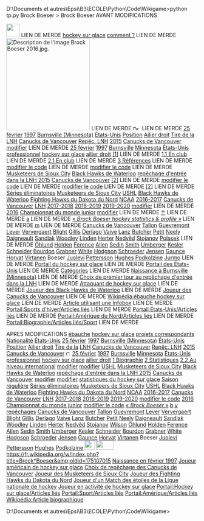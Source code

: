 D:\Documents et autres\Epsi\B3\ECOLE\Python\Code\Wikigame>python tp.py
Brock Boeser > Brock Boeser
AVANT MODIFICATIONS

<a class="image" href="/wiki/Fichier:Ice_hockey_pictogram.svg"><img alt="" class="noviewer" data-file-height="300" data-file-width="300" decoding="async" height="35" src="//upload.wikimedia.org/wikipedia/commons/thumb/e/eb/Ice_hockey_pictogram.svg/35px-Ice_hockey_pictogram.svg.png" srcset="//upload.wikimedia.org/wikipedia/commons/thumb/e/eb/Ice_hockey_pictogram.svg/53px-Ice_hockey_pictogram.svg.png 1.5x, //upload.wikimedia.org/wikipedia/commons/thumb/e/eb/Ice_hockey_pictogram.svg/70px-Ice_hockey_pictogram.svg.png 2x" width="35"/></a>
LIEN DE MERDE
<a href="/wiki/Hockey_sur_glace" title="Hockey sur glace">hockey sur glace</a>
<a href="/wiki/Aide:Comment_modifier_une_page" title="Aide:Comment modifier une page">comment ?</a>
LIEN DE MERDE
<a class="image" href="/wiki/Fichier:Brock_Boeser_2016.jpg"><img alt="Description de l'image Brock Boeser 2016.jpg." data-file-height="3296" data-file-width="2994" decoding="async" height="242" src="//upload.wikimedia.org/wikipedia/commons/thumb/7/74/Brock_Boeser_2016.jpg/220px-Brock_Boeser_2016.jpg" srcset="//upload.wikimedia.org/wikipedia/commons/thumb/7/74/Brock_Boeser_2016.jpg/330px-Brock_Boeser_2016.jpg 1.5x, //upload.wikimedia.org/wikipedia/commons/thumb/7/74/Brock_Boeser_2016.jpg/440px-Brock_Boeser_2016.jpg 2x" width="220"/></a>
LIEN DE MERDE
<a class="image" href="/wiki/Fichier:Flag_of_the_United_States.svg" title="Drapeau des États-Unis"><img alt="Drapeau des États-Unis" class="noviewer thumbborder" data-file-height="650" data-file-width="1235" decoding="async" height="11" src="//upload.wikimedia.org/wikipedia/commons/thumb/a/a4/Flag_of_the_United_States.svg/20px-Flag_of_the_United_States.svg.png" srcset="//upload.wikimedia.org/wikipedia/commons/thumb/a/a4/Flag_of_the_United_States.svg/30px-Flag_of_the_United_States.svg.png 1.5x, //upload.wikimedia.org/wikipedia/commons/thumb/a/a4/Flag_of_the_United_States.svg/40px-Flag_of_the_United_States.svg.png 2x" width="20"/></a>
LIEN DE MERDE
<a href="/wiki/25_f%C3%A9vrier_en_sport" title="25 février en sport">25 février</a>
<a href="/wiki/1997_en_hockey_sur_glace" title="1997 en hockey sur glace">1997</a>
<a href="/wiki/Burnsville_(Minnesota)" title="Burnsville (Minnesota)">Burnsville (Minnesota)</a>
<a href="/wiki/%C3%89tats-Unis" title="États-Unis">États-Unis</a>
<a href="/wiki/Position_(hockey_sur_glace)" title="Position (hockey sur glace)">Position</a>
<a class="mw-redirect" href="/wiki/Ailier_droit_(hockey_sur_glace)" title="Ailier droit (hockey sur glace)">Ailier droit</a>
<a href="/wiki/Tir_(hockey_sur_glace)" title="Tir (hockey sur glace)">Tire de la</a>
<a href="/wiki/Ligue_nationale_de_hockey" title="Ligue nationale de hockey">LNH</a>
<a href="/wiki/Canucks_de_Vancouver" title="Canucks de Vancouver">Canucks de Vancouver</a>
<a href="/wiki/Rep%C3%AAchage_d%27entr%C3%A9e_dans_la_LNH" title="Repêchage d'entrée dans la LNH">Repêc. LNH</a>
<a href="/wiki/Rep%C3%AAchage_d%27entr%C3%A9e_dans_la_LNH_2015" title="Repêchage d'entrée dans la LNH 2015">2015</a>
<a href="/wiki/Canucks_de_Vancouver" title="Canucks de Vancouver">Canucks de Vancouver</a>
<a class="external text" href="https://fr.wikipedia.org/w/index.php?title=Brock_Boeser&amp;action=edit">modifier</a>
LIEN DE MERDE
<a href="/wiki/25_f%C3%A9vrier_en_sport" title="25 février en sport">25 février</a>
<a href="/wiki/1997_en_hockey_sur_glace" title="1997 en hockey sur glace">1997</a>
<a href="/wiki/Burnsville_(Minnesota)" title="Burnsville (Minnesota)">Burnsville</a>
<a href="/wiki/Minnesota" title="Minnesota">Minnesota</a>
<a href="/wiki/%C3%89tats-Unis" title="États-Unis">États-Unis</a>
<a href="/wiki/Sport_professionnel" title="Sport professionnel">professionnel</a>
<a href="/wiki/Hockey_sur_glace" title="Hockey sur glace">hockey sur glace</a>
<a class="mw-redirect" href="/wiki/Ailier_(hockey_sur_glace)" title="Ailier (hockey sur glace)">ailier droit</a>
<a href="#cite_note-elite-1"><span class="cite_crochet">[</span>1<span class="cite_crochet">]</span></a>
LIEN DE MERDE
<a href="#En_club"><span class="tocnumber">1.1</span> <span class="toctext">En club</span></a>
LIEN DE MERDE
<a href="#En_club_2"><span class="tocnumber">2.1</span> <span class="toctext">En club</span></a>
LIEN DE MERDE
<a href="#Références"><span class="tocnumber">3</span> <span class="toctext">Références</span></a>
LIEN DE MERDE
<a href="/w/index.php?title=Brock_Boeser&amp;action=edit&amp;section=1" title="Modifier la section : Biographie">modifier le code</a>
LIEN DE MERDE
<a href="/w/index.php?title=Brock_Boeser&amp;action=edit&amp;section=2" title="Modifier la section : En club">modifier le code</a>
LIEN DE MERDE
<a href="/wiki/Musketeers_de_Sioux_City" title="Musketeers de Sioux City">Musketeers de Sioux City</a>
<a href="/wiki/Black_Hawks_de_Waterloo" title="Black Hawks de Waterloo">Black Hawks de Waterloo</a>
<a href="/wiki/Rep%C3%AAchage_d%27entr%C3%A9e_dans_la_LNH_2015" title="Repêchage d'entrée dans la LNH 2015">repêchage d'entrée dans la LNH 2015</a>
<a href="/wiki/Canucks_de_Vancouver" title="Canucks de Vancouver">Canucks de Vancouver</a>
<a href="#cite_note-hdb-2"><span class="cite_crochet">[</span>2<span class="cite_crochet">]</span></a>
LIEN DE MERDE
<a href="/w/index.php?title=Brock_Boeser&amp;action=edit&amp;section=3" title="Modifier la section : Statistiques">modifier le code</a>
LIEN DE MERDE
<a href="/w/index.php?title=Brock_Boeser&amp;action=edit&amp;section=4" title="Modifier la section : En club">modifier le code</a>
LIEN DE MERDE
<a href="#cite_note-hdb-2"><span class="cite_crochet">[</span>2<span class="cite_crochet">]</span></a>
LIEN DE MERDE
<a href="/wiki/S%C3%A9rie_%C3%A9liminatoire" title="Série éliminatoire">Séries éliminatoires</a>
<a href="/wiki/Musketeers_de_Sioux_City" title="Musketeers de Sioux City">Musketeers de Sioux City</a>
<a href="/wiki/United_States_Hockey_League" title="United States Hockey League">USHL</a>
<a href="/wiki/Black_Hawks_de_Waterloo" title="Black Hawks de Waterloo">Black Hawks de Waterloo</a>
<a href="/wiki/Fighting_Hawks_du_Dakota_du_Nord" title="Fighting Hawks du Dakota du Nord">Fighting Hawks du Dakota du Nord</a>
<a class="mw-redirect" href="/wiki/Championnat_NCAA_de_hockey_sur_glace_masculin" title="Championnat NCAA de hockey sur glace masculin">NCAA</a>
<a href="/wiki/Saison_2016-2017_de_la_LNH" title="Saison 2016-2017 de la LNH">2016-2017</a>
<a href="/wiki/Canucks_de_Vancouver" title="Canucks de Vancouver">Canucks de Vancouver</a>
<a href="/wiki/Ligue_nationale_de_hockey" title="Ligue nationale de hockey">LNH</a>
<a href="/wiki/Saison_2017-2018_de_la_LNH" title="Saison 2017-2018 de la LNH">2017-2018</a>
<a href="/wiki/Saison_2018-2019_de_la_LNH" title="Saison 2018-2019 de la LNH">2018-2019</a>
<a href="/wiki/Saison_2019-2020_de_la_LNH" title="Saison 2019-2020 de la LNH">2019-2020</a>
<a class="mw-editsection-visualeditor" href="/w/index.php?title=Brock_Boeser&amp;veaction=edit&amp;section=5" title="Modifier la section : Au niveau international">modifier</a>
LIEN DE MERDE
<a href="/wiki/Championnat_du_monde_junior_de_hockey_sur_glace_2016" title="Championnat du monde junior de hockey sur glace 2016">2016</a>
<a href="/wiki/Championnat_du_monde_junior_de_hockey_sur_glace" title="Championnat du monde junior de hockey sur glace">Championnat du monde junior</a>
<a class="mw-editsection-visualeditor" href="/w/index.php?title=Brock_Boeser&amp;veaction=edit&amp;section=6" title="Modifier la section : Références">modifier</a>
LIEN DE MERDE
<a href="#cite_ref-elite_1-0">↑</a>
LIEN DE MERDE
<a href="#cite_ref-hdb_2-0">a</a>
LIEN DE MERDE
<a class="external text" href="http://www.hockeydb.com/ihdb/stats/pdisplay.php3?pid=172649" rel="nofollow">« <cite style="font-style:normal;"><i>Brock Boeser <span class="lang-en" lang="en">hockey statistics &amp; profile</span></i></cite> »</a>
LIEN DE MERDE
<a class="external text" href="https://fr.wikipedia.org/w/index.php?title=Mod%C3%A8le:Palette_Premiers_choix_du_rep%C3%AAchage_des_Canucks_de_Vancouver&amp;action=edit"><abbr class="abbr" title="Modifier ce modèle. Merci de prévisualiser avant de sauvegarder.">m</abbr></a>
LIEN DE MERDE
<a href="/wiki/Canucks_de_Vancouver" title="Canucks de Vancouver">Canucks de Vancouver</a>
<a href="/wiki/Dale_Tallon" title="Dale Tallon">Tallon</a>
<a href="/wiki/Jocelyn_Guevremont" title="Jocelyn Guevremont">Guevremont</a>
<a href="/wiki/Don_Lever" title="Don Lever">Lever</a>
<a href="/wiki/Dennis_Ververgaert" title="Dennis Ververgaert">Ververgaert</a>
<a href="/wiki/Rick_Blight" title="Rick Blight">Blight</a>
<a href="/wiki/Jere_Gillis" title="Jere Gillis">Gillis</a>
<a href="/wiki/Bill_Derlago" title="Bill Derlago">Derlago</a>
<a href="/wiki/Rick_Vaive" title="Rick Vaive">Vaive</a>
<a href="/wiki/Rick_Lanz" title="Rick Lanz">Lanz</a>
<a href="/wiki/Garth_Butcher" title="Garth Butcher">Butcher</a>
<a href="/wiki/Michel_Petit_(hockey_sur_glace)" title="Michel Petit (hockey sur glace)">Petit</a>
<a href="/wiki/Cam_Neely" title="Cam Neely">Neely</a>
<a href="/wiki/Jean-Jacques_Daigneault" title="Jean-Jacques Daigneault">Daigneault</a>
<a href="/wiki/Jim_Sandlak" title="Jim Sandlak">Sandlak</a>
<a href="/wiki/Dan_Woodley" title="Dan Woodley">Woodley</a>
<a href="/wiki/Trevor_Linden" title="Trevor Linden">Linden</a>
<a href="/wiki/Jason_Herter" title="Jason Herter">Herter</a>
<a href="/wiki/Petr_Nedv%C4%9Bd" title="Petr Nedvěd">Nedvěd</a>
<a href="/wiki/Alek_Stojanov" title="Alek Stojanov">Stojanov</a>
<a class="new" href="/w/index.php?title=Libor_Polasek&amp;action=edit&amp;redlink=1" title="Libor Polasek (page inexistante)">Polasek</a>
LIEN DE MERDE
<a href="/wiki/Mattias_%C3%96hlund" title="Mattias Öhlund">Öhlund</a>
<a href="/wiki/Joshua_Holden" title="Joshua Holden">Holden</a>
<a href="/wiki/Brad_Ference" title="Brad Ference">Ference</a>
<a href="/wiki/Bryan_Allen" title="Bryan Allen">Allen</a>
<a href="/wiki/Daniel_Sedin" title="Daniel Sedin">Sedin</a>
<a href="/wiki/Nathan_Smith_(hockey_sur_glace)" title="Nathan Smith (hockey sur glace)">Smith</a>
<a href="/wiki/R._J._Umberger" title="R. J. Umberger">Umberger</a>
<a href="/wiki/Ryan_Kesler" title="Ryan Kesler">Kesler</a>
<a href="/wiki/Cory_Schneider" title="Cory Schneider">Schneider</a>
<a href="/wiki/Luc_Bourdon_(hockey_sur_glace)" title="Luc Bourdon (hockey sur glace)">Bourdon</a>
<a href="/wiki/Michael_Grabner" title="Michael Grabner">Grabner</a>
<a href="/wiki/Patrick_White_(hockey_sur_glace)" title="Patrick White (hockey sur glace)">White</a>
<a href="/wiki/Cody_Hodgson" title="Cody Hodgson">Hodgson</a>
<a href="/wiki/Jordan_Schroeder" title="Jordan Schroeder">Schroeder</a>
<a href="/wiki/Nicklas_Jensen" title="Nicklas Jensen">Jensen</a>
<a href="/wiki/Brendan_Gaunce" title="Brendan Gaunce">Gaunce</a>
<a href="/wiki/Bo_Horvat" title="Bo Horvat">Horvat</a>
<a href="/wiki/Jake_Virtanen" title="Jake Virtanen">Virtanen</a>
<a class="mw-selflink selflink">Boeser</a>
<a href="/wiki/Olli_Juolevi" title="Olli Juolevi">Juolevi</a>
<a href="/wiki/Elias_Pettersson" title="Elias Pettersson">Pettersson</a>
<a href="/wiki/Quinton_Hughes" title="Quinton Hughes">Hughes</a>
<a href="/wiki/Vassili_Podkolzine" title="Vassili Podkolzine">Podkolzine</a>
<a class="new" href="/w/index.php?title=Joni_Jurmo&amp;action=edit&amp;redlink=1" title="Joni Jurmo (page inexistante)">Jurmo</a>
LIEN DE MERDE
<a href="/wiki/Portail:Hockey_sur_glace" title="Portail:Hockey sur glace">Portail du hockey sur glace</a>
LIEN DE MERDE
<a href="/wiki/Portail:%C3%89tats-Unis" title="Portail:États-Unis">Portail des États-Unis</a>
LIEN DE MERDE
<a href="/wiki/Cat%C3%A9gorie:Accueil" title="Catégorie:Accueil">Catégories</a>
LIEN DE MERDE
<a href="/wiki/Cat%C3%A9gorie:Naissance_%C3%A0_Burnsville_(Minnesota)" title="Catégorie:Naissance à Burnsville (Minnesota)">Naissance à Burnsville (Minnesota)</a>
LIEN DE MERDE
<a href="/wiki/Cat%C3%A9gorie:Choix_de_premier_tour_au_rep%C3%AAchage_d%27entr%C3%A9e_dans_la_LNH" title="Catégorie:Choix de premier tour au repêchage d'entrée dans la LNH">Choix de premier tour au repêchage d'entrée dans la LNH</a>
LIEN DE MERDE
<a href="/wiki/Cat%C3%A9gorie:Attaquant_de_hockey_sur_glace" title="Catégorie:Attaquant de hockey sur glace">Attaquant de hockey sur glace</a>
LIEN DE MERDE
<a href="/wiki/Cat%C3%A9gorie:Joueur_des_Black_Hawks_de_Waterloo" title="Catégorie:Joueur des Black Hawks de Waterloo">Joueur des Black Hawks de Waterloo</a>
LIEN DE MERDE
<a href="/wiki/Cat%C3%A9gorie:Joueur_des_Canucks_de_Vancouver" title="Catégorie:Joueur des Canucks de Vancouver">Joueur des Canucks de Vancouver</a>
LIEN DE MERDE
<a href="/wiki/Cat%C3%A9gorie:Wikip%C3%A9dia:%C3%A9bauche_hockey_sur_glace" title="Catégorie:Wikipédia:ébauche hockey sur glace">Wikipédia:ébauche hockey sur glace</a>
LIEN DE MERDE
<a href="/wiki/Cat%C3%A9gorie:Article_utilisant_une_Infobox" title="Catégorie:Article utilisant une Infobox">Article utilisant une Infobox</a>
LIEN DE MERDE
<a href="/wiki/Cat%C3%A9gorie:Portail:Sports_d%27hiver/Articles_li%C3%A9s" title="Catégorie:Portail:Sports d'hiver/Articles liés">Portail:Sports d'hiver/Articles liés</a>
LIEN DE MERDE
<a href="/wiki/Cat%C3%A9gorie:Portail:%C3%89tats-Unis/Articles_li%C3%A9s" title="Catégorie:Portail:États-Unis/Articles liés">Portail:États-Unis/Articles liés</a>
LIEN DE MERDE
<a href="/wiki/Cat%C3%A9gorie:Portail:Am%C3%A9rique_du_Nord/Articles_li%C3%A9s" title="Catégorie:Portail:Amérique du Nord/Articles liés">Portail:Amérique du Nord/Articles liés</a>
LIEN DE MERDE
<a href="/wiki/Cat%C3%A9gorie:Portail:Biographie/Articles_li%C3%A9s/Sport" title="Catégorie:Portail:Biographie/Articles liés/Sport">Portail:Biographie/Articles liés/Sport</a>
LIEN DE MERDE

APRES MODIFICATIONS
<a href="/wiki/Aide:%C3%89bauche" title="Aide:Ébauche">ébauche</a>
<a href="/wiki/Hockey_sur_glace" title="Hockey sur glace">hockey sur glace</a>
<a href="/wiki/Projet:Accueil" title="Projet:Accueil">projets correspondants</a>
<a href="/wiki/Nationalit%C3%A9" title="Nationalité">Nationalité</a>
<a href="/wiki/%C3%89tats-Unis" title="États-Unis">États-Unis</a>
<a href="/wiki/25_f%C3%A9vrier_en_sport" title="25 février en sport">25 février</a>
<a href="/wiki/1997_en_hockey_sur_glace" title="1997 en hockey sur glace">1997</a>
<a href="/wiki/Burnsville_(Minnesota)" title="Burnsville (Minnesota)">Burnsville (Minnesota)</a>
<a href="/wiki/%C3%89tats-Unis" title="États-Unis">États-Unis</a>
<a href="/wiki/Position_(hockey_sur_glace)" title="Position (hockey sur glace)">Position</a>
<a class="mw-redirect" href="/wiki/Ailier_droit_(hockey_sur_glace)" title="Ailier droit (hockey sur glace)">Ailier droit</a>
<a href="/wiki/Tir_(hockey_sur_glace)" title="Tir (hockey sur glace)">Tire de la</a>
<a href="/wiki/Ligue_nationale_de_hockey" title="Ligue nationale de hockey">LNH</a>
<a href="/wiki/Canucks_de_Vancouver" title="Canucks de Vancouver">Canucks de Vancouver</a>
<a href="/wiki/Rep%C3%AAchage_d%27entr%C3%A9e_dans_la_LNH" title="Repêchage d'entrée dans la LNH">Repêc. LNH</a>
<a href="/wiki/Rep%C3%AAchage_d%27entr%C3%A9e_dans_la_LNH_2015" title="Repêchage d'entrée dans la LNH 2015">2015</a>
<a href="/wiki/Canucks_de_Vancouver" title="Canucks de Vancouver">Canucks de Vancouver</a>
<a href="/wiki/Mod%C3%A8le:Infobox_Personnalit%C3%A9_du_hockey_sur_glace" title="Consultez la documentation du modèle"><img alt="Consultez la documentation du modèle" data-file-height="512" data-file-width="512" decoding="async" height="12" src="//upload.wikimedia.org/wikipedia/commons/thumb/3/38/Info_Simple.svg/12px-Info_Simple.svg.png" srcset="//upload.wikimedia.org/wikipedia/commons/thumb/3/38/Info_Simple.svg/18px-Info_Simple.svg.png 1.5x, //upload.wikimedia.org/wikipedia/commons/thumb/3/38/Info_Simple.svg/24px-Info_Simple.svg.png 2x" width="12"/></a>
<a href="/wiki/25_f%C3%A9vrier_en_sport" title="25 février en sport">25 février</a>
<a href="/wiki/1997_en_hockey_sur_glace" title="1997 en hockey sur glace">1997</a>
<a href="/wiki/Burnsville_(Minnesota)" title="Burnsville (Minnesota)">Burnsville</a>
<a href="/wiki/Minnesota" title="Minnesota">Minnesota</a>
<a href="/wiki/%C3%89tats-Unis" title="États-Unis">États-Unis</a>
<a href="/wiki/Sport_professionnel" title="Sport professionnel">professionnel</a>
<a href="/wiki/Hockey_sur_glace" title="Hockey sur glace">hockey sur glace</a>
<a class="mw-redirect" href="/wiki/Ailier_(hockey_sur_glace)" title="Ailier (hockey sur glace)">ailier droit</a>
<a href="#Biographie"><span class="tocnumber">1</span> <span class="toctext">Biographie</span></a>
<a href="#Statistiques"><span class="tocnumber">2</span> <span class="toctext">Statistiques</span></a>
<a href="#Au_niveau_international"><span class="tocnumber">2.2</span> <span class="toctext">Au niveau international</span></a>
<a class="mw-editsection-visualeditor" href="/w/index.php?title=Brock_Boeser&amp;veaction=edit&amp;section=1" title="Modifier la section : Biographie">modifier</a>
<a class="mw-editsection-visualeditor" href="/w/index.php?title=Brock_Boeser&amp;veaction=edit&amp;section=2" title="Modifier la section : En club">modifier</a>
<a href="/wiki/United_States_Hockey_League" title="United States Hockey League">USHL</a>
<a href="/wiki/Musketeers_de_Sioux_City" title="Musketeers de Sioux City">Musketeers de Sioux City</a>
<a href="/wiki/Black_Hawks_de_Waterloo" title="Black Hawks de Waterloo">Black Hawks de Waterloo</a>
<a href="/wiki/Rep%C3%AAchage_d%27entr%C3%A9e_dans_la_LNH_2015" title="Repêchage d'entrée dans la LNH 2015">repêchage d'entrée dans la LNH 2015</a>
<a href="/wiki/Canucks_de_Vancouver" title="Canucks de Vancouver">Canucks de Vancouver</a>
<a class="mw-editsection-visualeditor" href="/w/index.php?title=Brock_Boeser&amp;veaction=edit&amp;section=3" title="Modifier la section : Statistiques">modifier</a>
<a class="mw-editsection-visualeditor" href="/w/index.php?title=Brock_Boeser&amp;veaction=edit&amp;section=4" title="Modifier la section : En club">modifier</a>
<a href="/wiki/Statistiques_du_hockey_sur_glace" title="Statistiques du hockey sur glace">statistiques du hockey sur glace</a>
<a href="/wiki/Saison_sportive" title="Saison sportive">Saison régulière</a>
<a href="/wiki/S%C3%A9rie_%C3%A9liminatoire" title="Série éliminatoire">Séries éliminatoires</a>
<a href="/wiki/Musketeers_de_Sioux_City" title="Musketeers de Sioux City">Musketeers de Sioux City</a>
<a href="/wiki/United_States_Hockey_League" title="United States Hockey League">USHL</a>
<a href="/wiki/Black_Hawks_de_Waterloo" title="Black Hawks de Waterloo">Black Hawks de Waterloo</a>
<a href="/wiki/Fighting_Hawks_du_Dakota_du_Nord" title="Fighting Hawks du Dakota du Nord">Fighting Hawks du Dakota du Nord</a>
<a class="mw-redirect" href="/wiki/Championnat_NCAA_de_hockey_sur_glace_masculin" title="Championnat NCAA de hockey sur glace masculin">NCAA</a>
<a href="/wiki/Saison_2016-2017_de_la_LNH" title="Saison 2016-2017 de la LNH">2016-2017</a>
<a href="/wiki/Canucks_de_Vancouver" title="Canucks de Vancouver">Canucks de Vancouver</a>
<a href="/wiki/Ligue_nationale_de_hockey" title="Ligue nationale de hockey">LNH</a>
<a href="/wiki/Saison_2017-2018_de_la_LNH" title="Saison 2017-2018 de la LNH">2017-2018</a>
<a href="/wiki/Saison_2018-2019_de_la_LNH" title="Saison 2018-2019 de la LNH">2018-2019</a>
<a href="/wiki/Saison_2019-2020_de_la_LNH" title="Saison 2019-2020 de la LNH">2019-2020</a>
<a href="/w/index.php?title=Brock_Boeser&amp;action=edit&amp;section=5" title="Modifier la section : Au niveau international">modifier le code</a>
<a href="/wiki/Championnat_du_monde_junior_de_hockey_sur_glace_2016" title="Championnat du monde junior de hockey sur glace 2016">2016</a>
<a href="/wiki/Championnat_du_monde_junior_de_hockey_sur_glace" title="Championnat du monde junior de hockey sur glace">Championnat du monde junior</a>
<a href="/w/index.php?title=Brock_Boeser&amp;action=edit&amp;section=6" title="Modifier la section : Références">modifier le code</a>
<a class="external text" href="https://www.eliteprospects.com/player.php?player=248381" rel="nofollow">« <cite style="font-style:normal;"><i>Brock Boeser</i></cite> »</a>
<a href="#cite_ref-hdb_2-1">b</a>
<a href="/wiki/Mod%C3%A8le:Palette_Premiers_choix_du_rep%C3%AAchage_des_Canucks_de_Vancouver" title="Modèle:Palette Premiers choix du repêchage des Canucks de Vancouver"><abbr class="abbr" title="Voir ce modèle.">v</abbr></a>
<a href="/wiki/Draft_(sport)" title="Draft (sport)">repêchages</a>
<a href="/wiki/Canucks_de_Vancouver" title="Canucks de Vancouver">Canucks de Vancouver</a>
<a href="/wiki/Dale_Tallon" title="Dale Tallon">Tallon</a>
<a href="/wiki/Jocelyn_Guevremont" title="Jocelyn Guevremont">Guevremont</a>
<a href="/wiki/Don_Lever" title="Don Lever">Lever</a>
<a href="/wiki/Dennis_Ververgaert" title="Dennis Ververgaert">Ververgaert</a>
<a href="/wiki/Rick_Blight" title="Rick Blight">Blight</a>
<a href="/wiki/Jere_Gillis" title="Jere Gillis">Gillis</a>
<a href="/wiki/Bill_Derlago" title="Bill Derlago">Derlago</a>
<a href="/wiki/Rick_Vaive" title="Rick Vaive">Vaive</a>
<a href="/wiki/Rick_Lanz" title="Rick Lanz">Lanz</a>
<a href="/wiki/Garth_Butcher" title="Garth Butcher">Butcher</a>
<a href="/wiki/Michel_Petit_(hockey_sur_glace)" title="Michel Petit (hockey sur glace)">Petit</a>
<a href="/wiki/Cam_Neely" title="Cam Neely">Neely</a>
<a href="/wiki/Jean-Jacques_Daigneault" title="Jean-Jacques Daigneault">Daigneault</a>
<a href="/wiki/Jim_Sandlak" title="Jim Sandlak">Sandlak</a>
<a href="/wiki/Dan_Woodley" title="Dan Woodley">Woodley</a>
<a href="/wiki/Trevor_Linden" title="Trevor Linden">Linden</a>
<a href="/wiki/Jason_Herter" title="Jason Herter">Herter</a>
<a href="/wiki/Petr_Nedv%C4%9Bd" title="Petr Nedvěd">Nedvěd</a>
<a href="/wiki/Alek_Stojanov" title="Alek Stojanov">Stojanov</a>
<a class="new" href="/w/index.php?title=Mike_Wilson_(hockey_sur_glace)&amp;action=edit&amp;redlink=1" title="Mike Wilson (hockey sur glace) (page inexistante)">Wilson</a>
<a href="/wiki/Mattias_%C3%96hlund" title="Mattias Öhlund">Öhlund</a>
<a href="/wiki/Joshua_Holden" title="Joshua Holden">Holden</a>
<a href="/wiki/Brad_Ference" title="Brad Ference">Ference</a>
<a href="/wiki/Bryan_Allen" title="Bryan Allen">Allen</a>
<a href="/wiki/Daniel_Sedin" title="Daniel Sedin">Sedin</a>
<a href="/wiki/Nathan_Smith_(hockey_sur_glace)" title="Nathan Smith (hockey sur glace)">Smith</a>
<a href="/wiki/R._J._Umberger" title="R. J. Umberger">Umberger</a>
<a href="/wiki/Ryan_Kesler" title="Ryan Kesler">Kesler</a>
<a href="/wiki/Cory_Schneider" title="Cory Schneider">Schneider</a>
<a href="/wiki/Luc_Bourdon_(hockey_sur_glace)" title="Luc Bourdon (hockey sur glace)">Bourdon</a>
<a href="/wiki/Michael_Grabner" title="Michael Grabner">Grabner</a>
<a href="/wiki/Patrick_White_(hockey_sur_glace)" title="Patrick White (hockey sur glace)">White</a>
<a href="/wiki/Cody_Hodgson" title="Cody Hodgson">Hodgson</a>
<a href="/wiki/Jordan_Schroeder" title="Jordan Schroeder">Schroeder</a>
<a href="/wiki/Nicklas_Jensen" title="Nicklas Jensen">Jensen</a>
<a href="/wiki/Brendan_Gaunce" title="Brendan Gaunce">Gaunce</a>
<a href="/wiki/Bo_Horvat" title="Bo Horvat">Horvat</a>
<a href="/wiki/Jake_Virtanen" title="Jake Virtanen">Virtanen</a>
<a class="mw-selflink selflink">Boeser</a>
<a href="/wiki/Olli_Juolevi" title="Olli Juolevi">Juolevi</a>
<a href="/wiki/Elias_Pettersson" title="Elias Pettersson">Pettersson</a>
<a href="/wiki/Quinton_Hughes" title="Quinton Hughes">Hughes</a>
<a href="/wiki/Vassili_Podkolzine" title="Vassili Podkolzine">Podkolzine</a>
<a href="/wiki/Portail:Hockey_sur_glace" title="Portail du hockey sur glace"><img alt="" class="noviewer" data-file-height="1400" data-file-width="1528" decoding="async" height="24" src="//upload.wikimedia.org/wikipedia/commons/thumb/6/69/Amateur_ice_hockey_skates_trans.png/26px-Amateur_ice_hockey_skates_trans.png" srcset="//upload.wikimedia.org/wikipedia/commons/thumb/6/69/Amateur_ice_hockey_skates_trans.png/39px-Amateur_ice_hockey_skates_trans.png 1.5x, //upload.wikimedia.org/wikipedia/commons/thumb/6/69/Amateur_ice_hockey_skates_trans.png/52px-Amateur_ice_hockey_skates_trans.png 2x" width="26"/></a>
<a href="/wiki/Portail:%C3%89tats-Unis" title="Portail des États-Unis"><img alt="" class="noviewer thumbborder" data-file-height="650" data-file-width="1235" decoding="async" height="24" src="//upload.wikimedia.org/wikipedia/commons/thumb/a/a4/Flag_of_the_United_States.svg/46px-Flag_of_the_United_States.svg.png" srcset="//upload.wikimedia.org/wikipedia/commons/thumb/a/a4/Flag_of_the_United_States.svg/69px-Flag_of_the_United_States.svg.png 1.5x, //upload.wikimedia.org/wikipedia/commons/thumb/a/a4/Flag_of_the_United_States.svg/92px-Flag_of_the_United_States.svg.png 2x" width="46"/></a>
<a dir="ltr" href="https://fr.wikipedia.org/w/index.php?title=Brock_Boeser&amp;oldid=175107015">https://fr.wikipedia.org/w/index.php?title=Brock*Boeser&amp;oldid=175107015</a>
<a href="/wiki/Cat%C3%A9gorie:Naissance_en_f%C3%A9vrier_1997" title="Catégorie:Naissance en février 1997">Naissance en février 1997</a>
<a href="/wiki/Cat%C3%A9gorie:Joueur_am%C3%A9ricain_de_hockey_sur_glace" title="Catégorie:Joueur américain de hockey sur glace">Joueur américain de hockey sur glace</a>
<a href="/wiki/Cat%C3%A9gorie:Choix_de_rep%C3%AAchage_des_Canucks_de_Vancouver" title="Catégorie:Choix de repêchage des Canucks de Vancouver">Choix de repêchage des Canucks de Vancouver</a>
<a href="/wiki/Cat%C3%A9gorie:Joueur_des_Musketeers_de_Sioux_City" title="Catégorie:Joueur des Musketeers de Sioux City">Joueur des Musketeers de Sioux City</a>
<a href="/wiki/Cat%C3%A9gorie:Joueur_des_Fighting_Hawks_du_Dakota_du_Nord" title="Catégorie:Joueur des Fighting Hawks du Dakota du Nord">Joueur des Fighting Hawks du Dakota du Nord</a>
<a href="/wiki/Cat%C3%A9gorie:Joueur_d%27un_Match_des*%C3%A9toiles_de_la_Ligue_nationale_de_hockey" title="Catégorie:Joueur d'un Match des étoiles de la Ligue nationale de hockey">Joueur d'un Match des étoiles de la Ligue nationale de hockey</a>
<a href="/wiki/Cat%C3%A9gorie:Joueur_en_activit%C3%A9_de_hockey_sur_glace" title="Catégorie:Joueur en activité de hockey sur glace">Joueur en activité de hockey sur glace</a>
<a href="/wiki/Cat%C3%A9gorie:Portail:Hockey_sur_glace/Articles_li%C3%A9s" title="Catégorie:Portail:Hockey sur glace/Articles liés">Portail:Hockey sur glace/Articles liés</a>
<a href="/wiki/Cat%C3%A9gorie:Portail:Sport/Articles_li%C3%A9s" title="Catégorie:Portail:Sport/Articles liés">Portail:Sport/Articles liés</a>
<a href="/wiki/Cat%C3%A9gorie:Portail:Am%C3%A9rique/Articles_li%C3%A9s" title="Catégorie:Portail:Amérique/Articles liés">Portail:Amérique/Articles liés</a>
<a href="/wiki/Cat%C3%A9gorie:Wikip%C3%A9dia:Article_biographique" title="Catégorie:Wikipédia:Article biographique">Wikipédia:Article biographique</a>

D:\Documents et autres\Epsi\B3\ECOLE\Python\Code\Wikigame>
